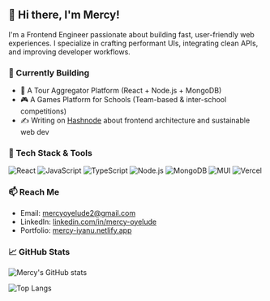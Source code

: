 ## 👋 Hi there, I'm Mercy!

I'm a Frontend Engineer passionate about building fast, user-friendly web experiences. I specialize in crafting performant UIs, integrating clean APIs, and improving developer workflows.

### 🔭 Currently Building
- 🧭 A Tour Aggregator Platform (React + Node.js + MongoDB)
- 🎮 A Games Platform for Schools (Team-based & inter-school competitions)
- ✍️ Writing on [Hashnode](https://hashnode.com/@mercyio) about frontend architecture and sustainable web dev

### 💼 Tech Stack & Tools
![React](https://img.shields.io/badge/-React-61DAFB?logo=react&logoColor=white&style=flat)
![JavaScript](https://img.shields.io/badge/-JavaScript-F7DF1E?logo=javascript&logoColor=black&style=flat)
![TypeScript](https://img.shields.io/badge/-TypeScript-3178C6?logo=typescript&logoColor=white&style=flat)
![Node.js](https://img.shields.io/badge/-Node.js-339933?logo=node.js&logoColor=white&style=flat)
![MongoDB](https://img.shields.io/badge/-MongoDB-47A248?logo=mongodb&logoColor=white&style=flat)
![MUI](https://img.shields.io/badge/-MUI-007FFF?logo=mui&logoColor=white&style=flat)
![Vercel](https://img.shields.io/badge/-Vercel-000000?logo=vercel&logoColor=white&style=flat)

### 📫 Reach Me
- Email: mercyoyelude2@gmail.com  
- LinkedIn: [linkedin.com/in/mercy-oyelude](https://www.linkedin.com/in/mercy-oyelude/)
- Portfolio: [mercy-iyanu.netlify.app](https://mercy-iyanu.netlify.app/)

### 📈 GitHub Stats
<!-- Optional GitHub Readme Stats -->
![Mercy's GitHub stats](https://github-readme-stats.vercel.app/api?username=Mercy-Iyanu&show_icons=true&theme=radical&hide=prs)

![Top Langs](https://github-readme-stats.vercel.app/api/top-langs/?username=Mercy-Iyanu&layout=compact&theme=radical)

<!--
**Mercy-Iyanu/Mercy-Iyanu** is a ✨ _special_ ✨ repository because its `README.md` (this file) appears on your GitHub profile.

Here are some ideas to get you started:

- 🔭 I’m currently working on ...
- 🌱 I’m currently learning ...
- 👯 I’m looking to collaborate on ...
- 🤔 I’m looking for help with ...
- 💬 Ask me about ...
- 📫 How to reach me: ...
- 😄 Pronouns: ...
- ⚡ Fun fact: ...
-->

